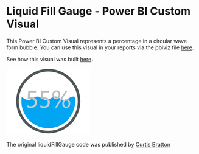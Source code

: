 # Liquid Fill Gauge - Power BI Custom Visual

This Power BI Custom Visual represents a percentage in a circular wave form bubble. You can use this visual in your reports via the pbiviz file [here](https://github.com/jonbgallant/PowerBI-visuals-liquidFillGauge/releases).

See how this visual was built [here](http://bit.ly/pbicustomviz). 

![](assets/thumbnail.png)

The original liquidFillGauge code was published by [Curtis Bratton](https://gist.github.com/brattonc/5e5ce9beee483220e2f6)
